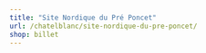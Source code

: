 ```yaml
---
title: "Site Nordique du Pré Poncet"
url: /chatelblanc/site-nordique-du-pre-poncet/
shop: billet
---
```


